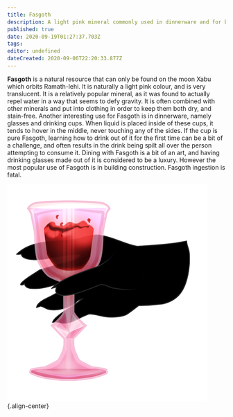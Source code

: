 ```yaml
---
title: Fasgoth
description: A light pink mineral commonly used in dinnerware and for building construction. Found only on Xabu.
published: true
date: 2020-09-19T01:27:37.703Z
tags: 
editor: undefined
dateCreated: 2020-09-06T22:20:33.877Z
---
```


**Fasgoth** is a natural resource that can only be found on the moon Xabu which orbits Ramath-lehi. It is naturally a light pink colour, and is very translucent. It is a relatively popular mineral, as it was found to actually repel water in a way that seems to defy gravity. It is often combined with other minerals and put into clothing in order to keep them both dry, and stain-free. Another interesting use for Fasgoth is in dinnerware, namely glasses and drinking cups. When liquid is placed inside of these cups, it tends to hover in the middle, never touching any of the sides. If the cup is pure Fasgoth, learning how to drink out of it for the first time can be a bit of a challenge, and often results in the drink being spilt all over the person attempting to consume it. Dining with Fasgoth is a bit of an art, and having drinking glasses made out of it is considered to be a luxury. However the most popular use of Fasgoth is in building construction. Fasgoth ingestion is fatal.

![temrin-fasgoth.png](/natural-resources/temrin-fasgoth.png "A wine glass made of light pink Fasgoth. Image by Temrin."){.align-center}